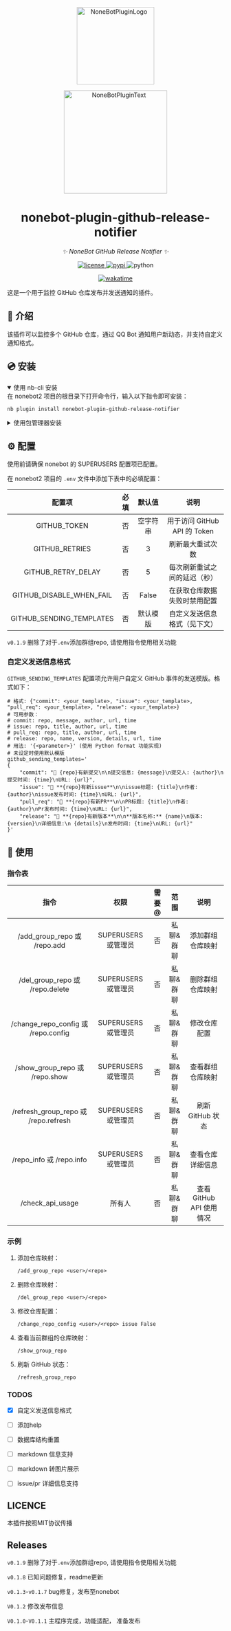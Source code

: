 <div align="center">
  <a href="https://v2.nonebot.dev/store"><img src="https://github.com/A-kirami/nonebot-plugin-template/blob/resources/nbp_logo.png" width="180" height="180" alt="NoneBotPluginLogo"></a>
  <br>
  <p><img src="https://github.com/A-kirami/nonebot-plugin-template/blob/resources/NoneBotPlugin.svg" width="240" alt="NoneBotPluginText"></p>
</div>

<div align="center">

# nonebot-plugin-github-release-notifier

_✨ NoneBot GitHub Release Notifier ✨_

<a href="./LICENSE">
    <img src="https://img.shields.io/github/license/HTony03/nonebot_plugin_github_release_notifier.svg" alt="license">
</a>
<a href="https://pypi.python.org/pypi/nonebot-plugin-github-release-notifier">
    <img src="https://img.shields.io/pypi/v/nonebot-plugin-github-release-notifier.svg" alt="pypi">
</a>
<img src="https://img.shields.io/badge/python-3.9+-blue.svg?style=social" alt="python">

<a href="https://wakatime.com/badge/github/HTony03/nonebot_plugin_github_release_notifier"><img src="https://wakatime.com/badge/github/HTony03/nonebot_plugin_github_release_notifier.svg?style=social" alt="wakatime"></a>

</div>

这是一个用于监控 GitHub 仓库发布并发送通知的插件。

## 📖 介绍

该插件可以监控多个 GitHub 仓库，通过 QQ Bot 通知用户新动态，并支持自定义通知格式。

## 💿 安装

<details open>
<summary>使用 nb-cli 安装</summary>
在 nonebot2 项目的根目录下打开命令行，输入以下指令即可安装：

    nb plugin install nonebot-plugin-github-release-notifier

</details>

<details>
<summary>使用包管理器安装</summary>
在 nonebot2 项目的插件目录下，打开命令行，根据你使用的包管理器，输入相应的安装命令：

<details>
<summary>pip</summary>

    pip install nonebot-plugin-github-release-notifier
</details>

打开 nonebot2 项目根目录下的 `pyproject.toml` 文件，在 `[tool.nonebot]` 部分追加写入：

    plugins = ["nonebot-plugin-github-release-notifier"]

</details>

## ⚙️ 配置

使用前请确保 nonebot 的 SUPERUSERS 配置项已配置。

在 nonebot2 项目的 `.env` 文件中添加下表中的必填配置：

| 配置项 | 必填 | 默认值 | 说明 |
|:-----:|:----:|:----:|:----:|
| GITHUB_TOKEN | 否 | 空字符串 | 用于访问 GitHub API 的 Token |
| GITHUB_RETRIES | 否 | 3 | 刷新最大重试次数 |
| GITHUB_RETRY_DELAY | 否 | 5 | 每次刷新重试之间的延迟（秒） |
| GITHUB_DISABLE_WHEN_FAIL | 否 | False | 在获取仓库数据失败时禁用配置 |
| GITHUB_SENDING_TEMPLATES | 否 | 默认模版 | 自定义发送信息格式（见下文） |

`v0.1.9` 删除了对于`.env`添加群组repo, 请使用指令使用相关功能

### 自定义发送信息格式

`GITHUB_SENDING_TEMPLATES` 配置项允许用户自定义 GitHub 事件的发送模版。格式如下：

```dotenv
# 格式: {"commit": <your_template>, "issue": <your_template>, "pull_req": <your_template>, "release": <your_template>}
# 可用参数：
# commit: repo, message, author, url, time
# issue: repo, title, author, url, time
# pull_req: repo, title, author, url, time
# release: repo, name, version, details, url, time
# 用法: '{<parameter>}' (使用 Python format 功能实现)
# 未设定时使用默认模版
github_sending_templates='
{
    "commit": "📜 {repo}有新提交\n\n提交信息: {message}\n提交人: {author}\n提交时间: {time}\nURL: {url}",
    "issue": "🐛 **{repo}有新issue**\n\nissue标题: {title}\n作者: {author}\nissue发布时间: {time}\nURL: {url}",
    "pull_req": "🔀 **{repo}有新PR**\n\nPR标题: {title}\n作者: {author}\nPr发布时间: {time}\nURL: {url}",
    "release": "🚀 **{repo}有新版本**\n\n**版本名称:** {name}\n版本: {version}\n详细信息:\n {details}\n发布时间: {time}\nURL: {url}"
}'
```

## 🎉 使用

### 指令表

| 指令 | 权限 | 需要@ | 范围 | 说明 |
|:-----:|:----:|:----:|:----:|:----:|
| /add_group_repo 或 /repo.add | SUPERUSERS 或管理员 | 否 | 私聊&群聊 | 添加群组仓库映射 |
| /del_group_repo 或 /repo.delete | SUPERUSERS 或管理员 | 否 | 私聊&群聊 | 删除群组仓库映射 |
| /change_repo_config 或 /repo.config | SUPERUSERS 或管理员 | 否 | 私聊&群聊 | 修改仓库配置 |
| /show_group_repo 或 /repo.show | SUPERUSERS 或管理员 | 否 | 私聊&群聊 | 查看群组仓库映射 |
| /refresh_group_repo 或 /repo.refresh | SUPERUSERS 或管理员 | 否 | 私聊&群聊 | 刷新 GitHub 状态 |
| /repo_info 或 /repo.info | SUPERUSERS 或管理员 | 否 | 私聊&群聊 | 查看仓库详细信息 |
| /check_api_usage | 所有人 | 否 | 私聊&群聊 | 查看 GitHub API 使用情况 |

### 示例

1. 添加仓库映射：
   ```
   /add_group_repo <user>/<repo>
   ```
2. 删除仓库映射：
   ```
   /del_group_repo <user>/<repo>
   ```
3. 修改仓库配置：
   ```
   /change_repo_config <user>/<repo> issue False
   ```
4. 查看当前群组的仓库映射：
   ```
   /show_group_repo
   ```
5. 刷新 GitHub 状态：
   ```
   /refresh_group_repo
   ```

### TODOS

- [x] 自定义发送信息格式
- [ ] 添加help
- [ ] 数据库结构重置
- [ ] markdown 信息支持
- [ ] markdown 转图片展示
- [ ] issue/pr 详细信息支持


## LICENCE
本插件按照MIT协议传播

## Releases

`v0.1.9` 删除了对于`.env`添加群组repo, 请使用指令使用相关功能

`v0.1.8` 已知问题修复，readme更新

`v0.1.3`-`v0.1.7` bug修复，发布至nonebot

`V0.1.2` 修改发布信息

`V0.1.0`-`V0.1.1` 主程序完成，功能适配， 准备发布
